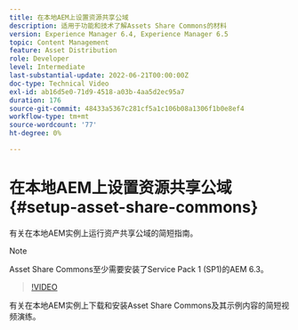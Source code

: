 ```yaml
---
title: 在本地AEM上设置资源共享公域
description: 适用于功能和技术了解Assets Share Commons的材料
version: Experience Manager 6.4, Experience Manager 6.5
topic: Content Management
feature: Asset Distribution
role: Developer
level: Intermediate
last-substantial-update: 2022-06-21T00:00:00Z
doc-type: Technical Video
exl-id: ab16d5e0-71d9-4518-a03b-4aa5d2ec95a7
duration: 176
source-git-commit: 48433a5367c281cf5a1c106b08a1306f1b0e8ef4
workflow-type: tm+mt
source-wordcount: '77'
ht-degree: 0%

---
```


# 在本地AEM上设置资源共享公域 {#setup-asset-share-commons}

有关在本地AEM实例上运行资产共享公域的简短指南。

>[!NOTE]
>
>Asset Share Commons至少需要安装了Service Pack 1 (SP1)的AEM 6.3。

>[!VIDEO](https://video.tv.adobe.com/v/20499?quality=12&learn=on)

有关在本地AEM实例上下载和安装Asset Share Commons及其示例内容的简短视频演练。
